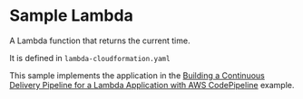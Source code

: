 # Sample Lambda

A Lambda function that returns the current time. 

It is defined in `lambda-cloudformation.yaml`

This sample implements the application in the
[Building a Continuous Delivery Pipeline for a Lambda Application with AWS CodePipeline](https://docs.aws.amazon.com/lambda/latest/dg/build-pipeline.html) example.